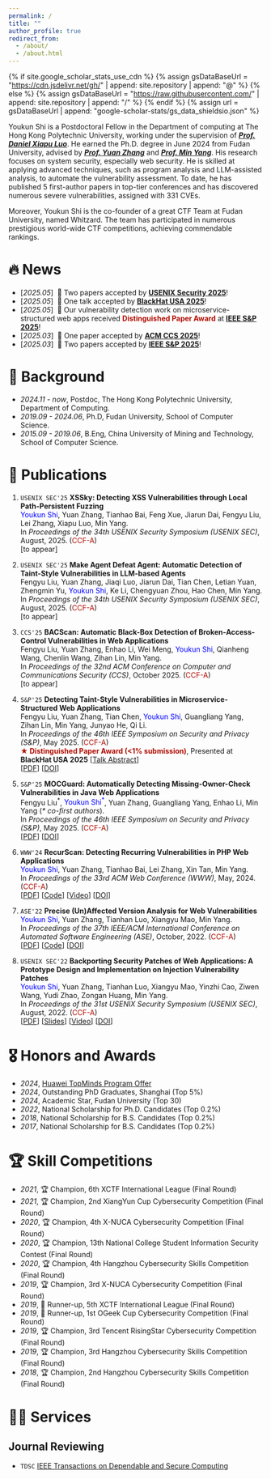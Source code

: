 ```yaml
---
permalink: /
title: ""
author_profile: true
redirect_from: 
  - /about/
  - /about.html
---
```


{% if site.google_scholar_stats_use_cdn %}
{% assign gsDataBaseUrl = "https://cdn.jsdelivr.net/gh/" | append: site.repository | append: "@" %}
{% else %}
{% assign gsDataBaseUrl = "https://raw.githubusercontent.com/" | append: site.repository | append: "/" %}
{% endif %}
{% assign url = gsDataBaseUrl | append: "google-scholar-stats/gs_data_shieldsio.json" %}

<span class='anchor' id='about-me'></span>

Youkun Shi is a Postdoctoral Fellow in the Department of computing at The Hong Kong Polytechnic University, working under the supervision of *[**Prof. Daniel Xiapu Luo**](https://www4.comp.polyu.edu.hk/~csxluo/)*. He earned the Ph.D. degree in June 2024 from Fudan University, advised by *[**Prof. Yuan Zhang**](https://yuanxzhang.github.io/)* and *[**Prof. Min Yang**](https://scholar.google.com/citations?user=UnKf9FIAAAAJ&hl=en)*. His research focuses on system security, especially web security. He is skilled at applying advanced techniques, such as program analysis and LLM-assisted analysis, to automate the vulnerability assessment. To date, he has published 5 first-author papers in top-tier conferences and has discovered numerous severe vulnerabilities, assigned with 331 CVEs.

Moreover, Youkun Shi is the co-founder of a great CTF Team at Fudan University, named Whitzard. The team has participated in numerous prestigious world-wide CTF competitions, achieving commendable rankings.

# 🔥 News
- [*2025.05*] &nbsp;🎉 Two papers accepted by [**USENIX Security 2025**](https://www.usenix.org/conference/usenixsecurity25)! 
- [*2025.05*] &nbsp;🎉 One talk accepted by [**BlackHat USA 2025**](https://www.blackhat.com/us-25/)!
- [*2025.05*] &nbsp;🎉 Our vulnerability detection work on microservice-structured web apps received <span style="color:#B00C00">**Distinguished Paper Award**</span> at [**IEEE S&P 2025**](https://sp2025.ieee-security.org/)!
- [*2025.03*] &nbsp;🎉 One paper accepted by [**ACM CCS 2025**](https://www.sigsac.org/ccs/CCS2025/)!
- [*2025.03*] &nbsp;🎉 Two papers accepted by [**IEEE S&P 2025**](https://sp2025.ieee-security.org/)!

# 📖 Background
- *2024.11 - now*, Postdoc, The Hong Kong Polytechnic University, Department of Computing.
- *2019.09 - 2024.06*, Ph.D, Fudan University, School of Computer Science.
- *2015.09 - 2019.06*, B.Eng, China University of Mining and Technology, School of Computer Science.

# 📝 Publications 
1. `USENIX SEC'25` **XSSky: Detecting XSS Vulnerabilities through Local Path-Persistent Fuzzing**  
  <span style="color:blue">Youkun Shi</span>, Yuan Zhang, Tianhao Bai, Feng Xue, Jiarun Dai, Fengyu Liu, Lei Zhang, Xiapu Luo, Min Yang.   
  In *Proceedings of the 34th USENIX Security Symposium (USENIX SEC)*, August, 2025. (<span style="color:#B00C00">CCF-A</span>)  
  [to appear]  

1. `USENIX SEC'25` **Make Agent Defeat Agent: Automatic Detection of Taint-Style Vulnerabilities in LLM-based Agents**  
  Fengyu Liu, Yuan Zhang, Jiaqi Luo, Jiarun Dai, Tian Chen, Letian Yuan, Zhengmin Yu, <span style="color:blue">Youkun Shi</span>, Ke Li, Chengyuan Zhou, Hao Chen, Min Yang.  
  In *Proceedings of the 34th USENIX Security Symposium (USENIX SEC)*, August, 2025. (<span style="color:#B00C00">CCF-A</span>)  
  [to appear]  

1. `CCS'25` **BACScan: Automatic Black-Box Detection of Broken-Access-Control Vulnerabilities in Web Applications**   
  Fengyu Liu, Yuan Zhang, Enhao Li, Wei Meng, <span style="color:blue">Youkun Shi</span>, Qianheng Wang, Chenlin Wang, Zihan Lin, Min Yang.  
  In *Proceedings of the 32nd ACM Conference on Computer and Communications Security (CCS)*, October 2025. (<span style="color:#B00C00">CCF-A</span>)   
  [to appear]

1. `S&P'25` **Detecting Taint-Style Vulnerabilities in Microservice-Structured Web Applications**  
  Fengyu Liu, Yuan Zhang, Tian Chen, <span style="color:blue">Youkun Shi</span>, Guangliang Yang, Zihan Lin, Min Yang, Junyao He, Qi Li.  
  In *Proceedings of the 46th IEEE Symposium on Security and Privacy (S&P)*, May 2025. (<span style="color:#B00C00">CCF-A</span>)   
  **<font color="#B00C00">&#9733; Distinguished Paper Award (<1% submission)</font>**, Presented at **BlackHat USA 2025** [[Talk Abstract](https://www.blackhat.com/us-25/briefings/schedule/#detecting-taint-style-vulnerabilities-in-microservice-structured-web-applications-46427)]  
  [[PDF](/papers/mscan-oakland25.pdf)]
  [[DOI](https://doi.ieeecomputersociety.org/10.1109/SP61157.2025.00137)]

1. `S&P'25` **MOCGuard: Automatically Detecting Missing-Owner-Check Vulnerabilities in Java Web Applications**  
  Fengyu Liu<sup>\*</sup>, <span style="color:blue">Youkun Shi<sup>\*</sup></span>, Yuan Zhang, Guangliang Yang, Enhao Li, Min Yang (*\* co-first authors*).  
  In *Proceedings of the 46th IEEE Symposium on Security and Privacy (S&P)*, May 2025. (<span style="color:#B00C00">CCF-A</span>)   
  [[PDF](/papers/mocguard-oakland25.pdf)] 
  [[DOI](https://doi.ieeecomputersociety.org/10.1109/SP61157.2025.00010)]

1. `WWW'24` **RecurScan: Detecting Recurring Vulnerabilities in PHP Web Applications**  
  <span style="color:blue">Youkun Shi</span>, Yuan Zhang, Tianhao Bai, Lei Zhang, Xin Tan, Min Yang.  
  In *Proceedings of the 33rd ACM Web Conference (WWW)*, May, 2024. (<span style="color:#B00C00">CCF-A</span>)     
  [[PDF](/papers/recurscan-www24.pdf)]
  [[Code](https://github.com/seclab-fudan/RecurScan)]
  [[Video](https://www.youtube.com/watch?v=xqN53_bXXlk&t=6s)]
  [[DOI](https://dl.acm.org/doi/10.1145/3589334.3645530)]

1. `ASE'22` **Precise (Un)Affected Version Analysis for Web Vulnerabilities**  
  <span style="color:blue">Youkun Shi</span>, Yuan Zhang, Tianhan Luo, Xiangyu Mao, Min Yang.  
  In *Proceedings of the 37th IEEE/ACM International Conference on Automated Software Engineering (ASE)*, October, 2022. (<span style="color:#B00C00">CCF-A</span>)     
  [[PDF](/papers/afv-ase22.pdf)]
  [[Code](https://github.com/seclab-fudan/AFV)]
  [[DOI](https://dl.acm.org/doi/10.1145/3551349.3556933)]

1. `USENIX SEC'22` **Backporting Security Patches of Web Applications: A Prototype Design and Implementation on Injection Vulnerability Patches**  
  <span style="color:blue">Youkun Shi</span>, Yuan Zhang, Tianhan Luo, Xiangyu Mao, Yinzhi Cao, Ziwen Wang, Yudi Zhao, Zongan Huang, Min Yang.  
  In *Proceedings of the 31st USENIX Security Symposium (USENIX SEC)*, August, 2022. (<span style="color:#B00C00">CCF-A</span>)   
  [[PDF](/papers/skyport-security22.pdf)]
  [[Slides](https://www.usenix.org/system/files/sec22_slides-shi.pdf)]
  [[Video](https://www.youtube.com/watch?v=RmH3bGB7gEo&t=11s)]
  [[DOI](https://www.usenix.org/conference/usenixsecurity22/presentation/shi)]

# 🎖 Honors and Awards
- *2024*, [Huawei TopMinds Program Offer](https://career.huawei.com/reccampportal/portal5/topminds.html)
- *2024*, Outstanding PhD Graduates, Shanghai (Top 5%)
- *2024*, Academic Star, Fudan University (Top 30)
- *2022*, National Scholarship for Ph.D. Candidates (Top 0.2%)
- *2018*, National Scholarship for B.S. Candidates (Top 0.2%)
- *2017*, National Scholarship for B.S. Candidates (Top 0.2%)

# 🏆 Skill Competitions
- *2021*, 🏆 Champion, 6th XCTF International League (Final Round)
- *2021*, 🏆 Champion, 2nd XiangYun Cup Cybersecurity Competition (Final Round)
- *2020*, 🏆 Champion, 4th X-NUCA Cybersecurity Competition (Final Round)
- *2020*, 🏆 Champion, 13th National College Student Information Security Contest (Final Round)
- *2020*, 🏆 Champion, 4th Hangzhou Cybersecurity Skills Competition (Final Round)
- *2019*, 🏆 Champion, 3rd X-NUCA Cybersecurity Competition (Final Round)
- *2019*, 🥈 Runner-up, 5th XCTF International League (Final Round)
- *2019*, 🥈 Runner-up, 1st OGeek Cup Cybersecurity Competition (Final Round)
- *2019*, 🏆 Champion, 3rd Tencent RisingStar Cybersecurity Competition (Final Round)
- *2019*, 🏆 Champion, 3rd Hangzhou Cybersecurity Skills Competition (Final Round)
- *2018*, 🏆 Champion, 2nd Hangzhou Cybersecurity Skills Competition (Final Round) 

# 👨‍💻 Services
## Journal Reviewing
- ``TDSC`` [IEEE Transactions on Dependable and Secure Computing](https://ieeexplore.ieee.org/xpl/RecentIssue.jsp?punumber=8858)



